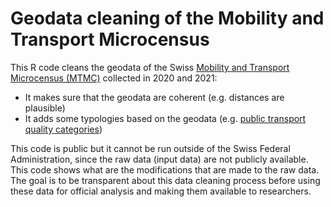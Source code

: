 # Geodata cleaning of the Mobility and Transport Microcensus
This R code cleans the geodata of the Swiss <a href="https://www.are.admin.ch/mtmc">Mobility and Transport Microcensus (MTMC)</a> collected in 2020 and 2021:
- It makes sure that the geodata are coherent (e.g. distances are plausible)
- It adds some typologies based on the geodata (e.g. <a href="https://s.geo.admin.ch/91f3a3a9e2">public transport quality categories</a>)

This code is public but it cannot be run outside of the Swiss Federal Administration, since the raw data (input data) are not publicly available. This code shows what are the modifications that are made to the raw data. The goal is to be transparent about this data cleaning process before using these data for official analysis and making them available to researchers.
